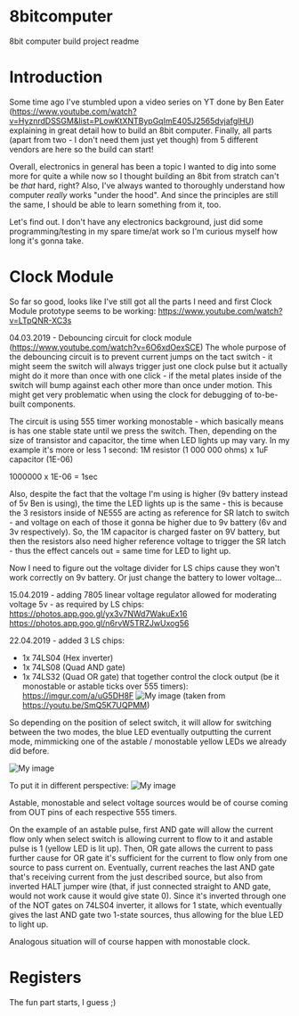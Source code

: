 # 8bitcomputer
8bit computer build project readme  

# Introduction
Some time ago I've stumbled upon a video series on YT done by Ben Eater (https://www.youtube.com/watch?v=HyznrdDSSGM&list=PLowKtXNTBypGqImE405J2565dvjafglHU) explaining in great detail how to build an 8bit computer. Finally, all parts (apart from two - I don't need them just yet though) from 5 different vendors are here so the build can start!

Overall, electronics in general has been a topic I wanted to dig into some more for quite a while now so I thought building an 8bit from stratch can't be *that* hard, right? Also, I've always wanted to thoroughly understand how computer *really* works "under the hood". And since the principles are still the same, I should be able to learn something from it, too.

Let's find out. I don't have any electronics background, just did some programming/testing in my spare time/at work so I'm curious myself how long it's gonna take.

# Clock Module
So far so good, looks like I've still got all the parts I need and first Clock Module prototype seems to be working:
https://www.youtube.com/watch?v=LTpQNR-XC3s

04.03.2019 - Debouncing circuit for clock module (https://www.youtube.com/watch?v=6O6xdOexSCE)
The whole purpose of the debouncing circuit is to prevent current jumps on the tact switch - it might seem the switch will always trigger just one clock pulse but it actually might do it more than once with one click - if the metal plates inside of the switch will bump against each other more than once under motion. This might get very problematic when using the clock for debugging of to-be-built components.

The circuit is using 555 timer working monostable - which basically means is has one stable state until we press the switch. Then, depending on the size of transistor and capacitor, the time when LED lights up may vary. In my example it's more or less 1 second:
1M resistor (1 000 000 ohms) x 1uF capacitor (1E-06)

1000000 x 1E-06 = 1sec

Also, despite the fact that the voltage I'm using is higher (9v battery instead of 5v Ben is using), the time the LED lights up is the same - this is because the 3 resistors inside of NE555 are acting as reference for SR latch to switch - and voltage on each of those it gonna be higher due to 9v battery (6v and 3v respectively). So, the 1M capacitor is charged faster on 9V battery, but then the resistors also need  higher reference voltage to trigger the SR latch - thus the effect cancels out = same time for LED to light up.

Now I need to figure out the voltage divider for LS chips cause they won't work correctly on 9v battery. Or just change the battery to lower voltage...

15.04.2019 - adding 7805 linear voltage regulator allowed for moderating voltage 5v - as required by LS chips:
https://photos.app.goo.gl/yx3v7NWd7WakuEx16
https://photos.app.goo.gl/n6rvW5TRZJwUxog56

22.04.2019 - added 3 LS chips:
  - 1x 74LS04 (Hex inverter) 
  - 1x 74LS08 (Quad AND gate) 
  - 1x 74LS32 (Quad OR gate)
that together control the clock output (be it monostable or astable ticks over 555 timers):
https://imgur.com/a/uG5DH8F
![My image](https://i.imgur.com/Z9cc8RK.png)
(taken from https://youtu.be/SmQ5K7UQPMM)

So depending on the position of select switch, it will allow for switching between the two modes, the blue LED eventually outputting the current mode, mimmicking one of the astable / monostable yellow LEDs we already did before.  

![My image](https://i.imgur.com/saG1DRD.jpg)

To put it in different perspective:
![My image](https://i.imgur.com/9yB29dA.png)

Astable, monostable and select voltage sources would be of course coming from OUT pins of each respective 555 timers.

On the example of an astable pulse, first AND gate will allow the current flow only when select switch is allowing current to flow to it and astable pulse is 1 (yellow LED is lit up). Then, OR gate allows the current to pass further cause for OR gate it's sufficient for the current to flow only from one source to pass current on. Eventually, current reaches the last AND gate that's receiving current from the just described source, but also from inverted HALT jumper wire (that, if just connected straight to AND gate, would not work cause it would give state 0). Since it's inverted through one of the NOT gates on 74LS04 inverter, it allows for 1 state, which eventually gives the last AND gate two 1-state sources, thus allowing for the blue LED to light up.

Analogous situation will of course happen with monostable clock.

# Registers
The fun part starts, I guess ;)

